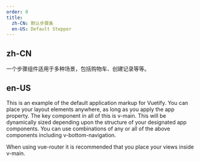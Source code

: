 ```yaml
---
order: 0
title:
  zh-CN: 默认步骤条
  en-US: Default Stepper
---
```


## zh-CN

一个步骤组件适用于多种场景，包括购物车、创建记录等等。

## en-US

This is an example of the default application markup for Vuetify. You can place your layout elements anywhere, as long as you apply the app property. The key component in all of this is v-main. This will be dynamically sized depending upon the structure of your designated app components. You can use combinations of any or all of the above components including v-bottom-navigation.

When using vue-router it is recommended that you place your views inside v-main.
